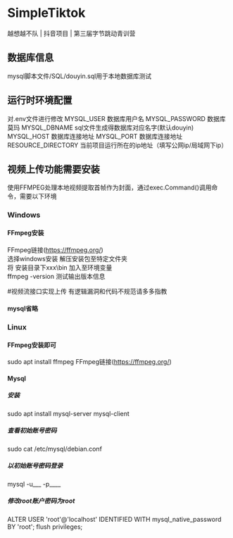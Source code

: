 # SimpleTiktok
越想越不队  |  抖音项目  |  第三届字节跳动青训营

## 数据库信息
mysql脚本文件/SQL/douyin.sql用于本地数据库测试

## 运行时环境配置
对.env文件进行修改
MYSQL_USER                  数据库用户名
MYSQL_PASSWORD              数据库莫玛
MYSQL_DBNAME                sql文件生成得数据库对应名字(默认douyin)
MYSQL_HOST                  数据库连接地址
MYSQL_PORT                  数据库连接地址
RESOURCE_DIRECTORY          当前项目运行所在的ip地址（填写公网ip/局域网下ip）

## 视频上传功能需要安装
使用FFMPEG处理本地视频提取首帧作为封面，通过exec.Command()调用命令，需要以下环境
### Windows
#### FFmpeg安装
FFmpeg链接(https://ffmpeg.org/)  
选择windows安装 解压安装包至特定文件夹  
将 安装目录下xxx\bin 加入至环境变量  
ffmpeg -version 测试输出版本信息

#视频流接口实现上传
有逻辑漏洞和代码不规范请多多指教

#### mysql省略
### Linux
#### FFmpeg安装即可
sudo apt install ffmpeg
FFmpeg链接(https://ffmpeg.org/)
#### Mysql
##### 安装
sudo apt install mysql-server mysql-client  
##### 查看初始账号密码
sudo cat /etc/mysql/debian.conf  
##### 以初始账号密码登录
mysql -u___ -p____
##### 修改root账户密码为root
ALTER USER 'root'@'localhost' IDENTIFIED WITH mysql_native_password BY 'root';
flush privileges;

